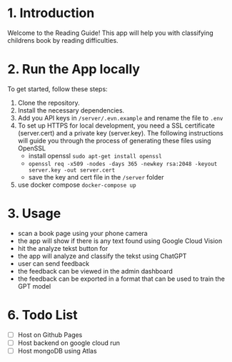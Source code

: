 # 1. Introduction

Welcome to the Reading Guide! This app will help you with classifying childrens book by reading difficulties.

# 2. Run the App locally

To get started, follow these steps:

1. Clone the repository.
2. Install the necessary dependencies.
3. Add you API keys in ```/server/.evn.example``` and rename the file to ```.env```
4. To set up HTTPS for local development, you need a SSL certificate (server.cert) and a private key (server.key). The following instructions will guide you through the process of generating these files using OpenSSL
    * install openssl ```sudo apt-get install openssl```
    * ```openssl req -x509 -nodes -days 365 -newkey rsa:2048 -keyout server.key -out server.cert```
    * save the key and cert file in the ```/server``` folder
5. use docker compose ```docker-compose up```

# 3. Usage

* scan a book page using your phone camera
* the app will show if there is any text found using Google Cloud Vision
* hit the analyze tekst button for
* the app will analyze and classify the tekst using ChatGPT
* user can send feedback
* the feedback can be viewed in the admin dashboard
* the feedback can be exported in a format that can be used to train the GPT model

# 6. Todo List

- [ ] Host on Github Pages
- [ ] Host backend on google cloud run
- [ ] Host mongoDB using Atlas
